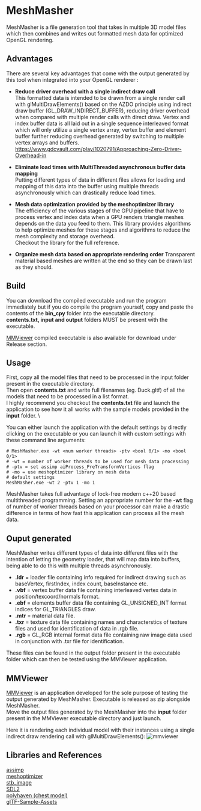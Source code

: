 # MeshMasher
MeshMasher is a file generation tool that takes in multiple 3D model files which then combines and writes out formatted mesh data for optimized OpenGL rendering.

## Advantages
There are several key advantages that come with the output generated by this tool when integrated into your OpenGL renderer :
* **Reduce driver overhead with a single indirect draw call** \
  This formatted data is intended to be drawn from a single render call with glMultiDrawElements() based on the AZDO principle using indirect draw buffer (GL_DRAW_INDIRECT_BUFFER), reducing driver overhead when compared with multiple render calls with direct draw.
  Vertex and index buffer data is all laid out in a single sequence interleaved format which will only utilize a single vertex array, vertex buffer and element buffer further reducing overhead generated by switching to multiple vertex arrays and buffers.
  https://www.gdcvault.com/play/1020791/Approaching-Zero-Driver-Overhead-in
  
* **Eliminate load times with MultiThreaded asynchronous buffer data mapping** \
Putting different types of data in different files allows for loading and mapping of this data into the buffer using multiple threads asynchronously which can drastically reduce load times.

* **Mesh data optimization provided by the meshoptimizer library** \
The efficiency of the various stages of the GPU pipeline that have to process vertex and index data when a GPU renders triangle meshes depends on the data you feed to them. This library provides algorithms to help optimize meshes for these stages and algorithms to reduce the mesh complexity and storage overhead. \
Checkout the library for the full reference.

* **Organize mesh data based on appropriate rendering order** 
Transparent material based meshes are written at the end so they can be drawn last as they should.

## Build
You can download the compiled executable and run the program immediately but if you do compile the program yourself, copy and paste the contents of the **bin_cpy** folder into the executable directory. \
**contents.txt, input and output** folders  MUST be present with the executable.

[MMViewer](https://github.com/chirag9510/MMViewer) compiled executable is also available for download under Release section.

## Usage
First, copy all the model files that need to be processed in the input folder present in the executable directory. \
Then open **contents.txt** and write full filenames (eg. Duck.gltf) of all the models that need to be processed in a list format. \
I highly recommend you checkout the **contents.txt** file and launch the application to see how it all works with the sample models provided in the **input** folder. \

You can either launch the application with the default settings by directly clicking on the executable or you can launch it with custom settings with these command line arguments:
```
# MeshMasher.exe -wt <num worker threads> -ptv <bool 0/1> -mo <bool 0/1>
# -wt = number of worker threads to be used for mesh data processing
# -ptv = set assimp aiProcess_PreTransformVertices flag 
# -mo = use meshoptimizer library on mesh data
# default settings
MeshMasher.exe -wt 2 -ptv 1 -mo 1
```

MeshMasher takes full advantage of lock-free modern c++20 based multithreaded programming. Setting an appropriate number for the **-wt** flag of number of worker threads based on your processor can make a drastic difference in terms of how fast this application can process all the mesh data.

## Ouput generated
MeshMasher writes different types of data into different files with the intention of letting the geometry loader, that will map data into buffers, being able to do this with multiple threads asynchronously. 
* **.ldr** = loader file containing info required for indirect drawing such as baseVertex, firstIndex, index count, baseInstance etc. 
* **.vbf** = vertex buffer data file containing interleaved vertex data in position/texcoord/normals format. 
* **.ebf** = elements buffer data file containing GL_UNSIGNED_INT format indices for GL_TRIANGLES draw. 
* **.mtr** = material data file. 
* **.txr** = texture data file containing names and characterstics of texture files and used for identification of data in .rgb file. 
* **.rgb** = GL_RGB internal format data file containing raw image data used in conjunction with .txr file for identification. 

These files can be found in the output folder present in the executable folder which can then be tested using the MMViewer application.

## MMViewer
[MMViewer](https://github.com/chirag9510/MMViewer) is an application developed for the sole purpose of testing the output generated by MeshMasher. Executable is released as zip alongside MeshMasher. \
Move the output files generated by the MeshMasher into the **input** folder present in the MMViewer executable directory and just launch. 
 
Here it is rendering each individual model with their instances using a single indirect draw rendering call with glMultiDrawElements():
![mmviewer](https://github.com/chirag9510/MeshMasher/assets/78268919/b90dbba6-45ad-4dca-b24e-1195473476a2)

## Libraries and References
[assimp](https://github.com/assimp/assimp) \
[meshoptimizer](https://github.com/zeux/meshoptimizer) \
[stb_image](https://github.com/nothings/stb) \
[SDL2](https://github.com/libsdl-org/SDL) \
[polyhaven (chest model)](https://polyhaven.com) \
[glTF-Sample-Assets](https://github.com/KhronosGroup/glTF-Sample-Assets)

